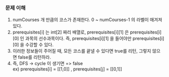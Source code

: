 ###  문제 이해
1. numCourses 개 만큼의 코스가 존재한다. 0 ~ numCourses-1 의 라벨이 매겨져 있다.
2. prerequisites[i] 는 int[2] 짜리 배열로, prerequisites[i][1] 은 prerequisites[i][0] 인 과목의 선수과목이다. 
   즉, prerequisites[i][1] 을 들어야만 prerequisites[i][0] 을 수강할 수 있다.
3. 이러한 정보들이 주어질 때, 모든 코스를 끝낼 수 있다면 true를 리턴, 그렇지 않으면 false를 리턴하라.
4. 즉, DFS -> cycle 이 생기면 => false  
 ex) prerequisites[i] = [[1,0]] , prerequisites[j] = [[0,1]]
